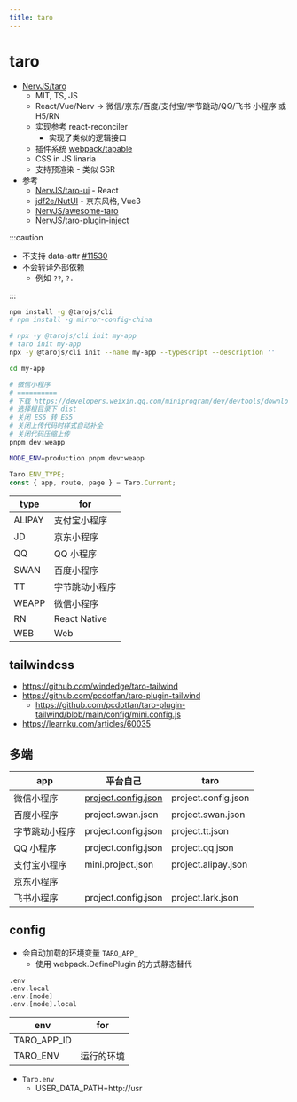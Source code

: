 ```yaml
---
title: taro
---
```


# taro

- [NervJS/taro](https://github.com/NervJS/taro)
  - MIT, TS, JS
  - React/Vue/Nerv -> 微信/京东/百度/支付宝/字节跳动/QQ/飞书 小程序 或 H5/RN
  - 实现参考 react-reconciler
    - 实现了类似的逻辑接口
  - 插件系统 [webpack/tapable](https://github.com/webpack/tapable)
  - CSS in JS linaria
  - 支持预渲染 - 类似 SSR
- 参考
  - [NervJS/taro-ui](https://github.com/NervJS/taro-ui) - React
  - [jdf2e/NutUI](https://github.com/jdf2e/nutui) - 京东风格, Vue3
  - [NervJS/awesome-taro](https://github.com/NervJS/awesome-taro)
  - [NervJS/taro-plugin-inject](https://github.com/NervJS/taro-plugin-inject)

:::caution

- 不支持 data-attr [#11530](https://github.com/NervJS/taro/issues/11530)
- 不会转译外部依赖
  - 例如 `??`, `?.`

:::

```bash
npm install -g @tarojs/cli
# npm install -g mirror-config-china

# npx -y @tarojs/cli init my-app
# taro init my-app
npx -y @tarojs/cli init --name my-app --typescript --description ''

cd my-app

# 微信小程序
# ==========
# 下载 https://developers.weixin.qq.com/miniprogram/dev/devtools/download.html
# 选择根目录下 dist
# 关闭 ES6 转 ES5
# 关闭上传代码时样式自动补全
# 关闭代码压缩上传
pnpm dev:weapp

NODE_ENV=production pnpm dev:weapp
```

```ts
Taro.ENV_TYPE;
const { app, route, page } = Taro.Current;
```

| type   | for            |
| ------ | -------------- |
| ALIPAY | 支付宝小程序   |
| JD     | 京东小程序     |
| QQ     | QQ 小程序      |
| SWAN   | 百度小程序     |
| TT     | 字节跳动小程序 |
| WEAPP  | 微信小程序     |
| RN     | React Native   |
| WEB    | Web            |

## tailwindcss

- https://github.com/windedge/taro-tailwind
- https://github.com/pcdotfan/taro-plugin-tailwind
  - https://github.com/pcdotfan/taro-plugin-tailwind/blob/main/config/mini.config.js
- https://learnku.com/articles/60035

## 多端

| app            | 平台自己                                                                                            | taro                |
| -------------- | --------------------------------------------------------------------------------------------------- | ------------------- |
| 微信小程序     | [project.config.json](https://developers.weixin.qq.com/miniprogram/dev/devtools/projectconfig.html) | project.config.json |
| 百度小程序     | project.swan.json                                                                                   | project.swan.json   |
| 字节跳动小程序 | project.config.json                                                                                 | project.tt.json     |
| QQ 小程序      | project.config.json                                                                                 | project.qq.json     |
| 支付宝小程序   | mini.project.json                                                                                   | project.alipay.json |
| 京东小程序     |                                                                                                     |
| 飞书小程序     | project.config.json                                                                                 | project.lark.json   |

## config

- 会自动加载的环境变量 `TARO_APP_`
  - 使用 webpack.DefinePlugin 的方式静态替代

```
.env
.env.local
.env.[mode]
.env.[mode].local
```

| env         | for        |
| ----------- | ---------- |
| TARO_APP_ID |
| TARO_ENV    | 运行的环境 |

- `Taro.env`
  - USER_DATA_PATH=http://usr
